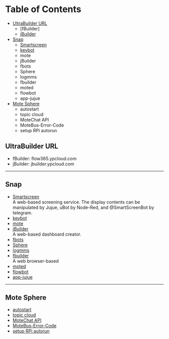 # Table of Contents
* [UltraBuilder URL](#1)
  - [fBuilder]
  - [jBuilder](#12)
* [Snap](#2)
  - [Smartscreen](#21)
  - [keybot](#22)
  - mote
  - jBuilder
  - fbots
  - Sphere
  - logmms
  - fbuilder
  - moted
  - flowbot
  - app-jujue
* [Mote Sphere](#3)
  - autostart
  - topic cloud
  - MoteChat API
  - MoteBus-Error-Code
  - setup RPi autorun

## <h2 id="1">UltraBuilder URL</h2>
* fBuilder: flow365.ypcloud.com
* jBuilder: jbuilder.ypcloud.com
-----------------------------------------------------
## <h2 id="2">Snap</h2>
* [Smartscreen](https://snapcraft.io/smartscreen)
<br>A web-based screening service. The display contents can be manipulated by Jujue, uBot by Node-Red, and @SmartScreenBot by telegram.
* [keybot](https://snapcraft.io/keybot)
* [mote](https://snapcraft.io/mote)
* [jBuilder](https://snapcraft.io/jbuilder)
<br>A web-based dashboard creator.
* [fbots](https://snapcraft.io/fbots)
* [Sphere](https://snapcraft.io/sphere)
* [logmms](https://snapcraft.io/logmms)
* [fbuilder](https://snapcraft.io/fbuilder)
<br>A web browser-based 
* [moted](https://snapcraft.io/moted)
* [flowbot](https://snapcraft.io/flowbot)
* [app-jujue](https://snapcraft.io/app-jujue)
-----------------------------------------------------
## <h2 id="3">Mote Sphere</h2>
* [autostart](https://gitwork.ypcloud.com/clouder-20/c20-weichen/blob/master/autostart.md)
* [topic cloud](https://gitwork.ypcloud.com/clouder-19/c19-dawn/blob/master/topic%20cloud.md)
* [MoteChat API](https://gitwork.ypcloud.com/clouder-17/c17-wei/blob/master/md%20file/MoteChat%20API/MoteChat%20API.md)
* [MoteBus-Error-Code](https://gitwork.ypcloud.com/clouder-17/c17-wei/blob/master/md%20file/MoteBus-Error-Code.md)
* [setup RPi autorun](https://gitwork.ypcloud.com/clouder-17/c17-wei/blob/master/md%20file/setup%20RPi%20autorun.md)
